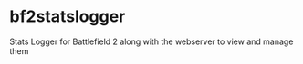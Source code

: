 bf2statslogger
==============

Stats Logger for Battlefield 2 along with the webserver to view and manage them